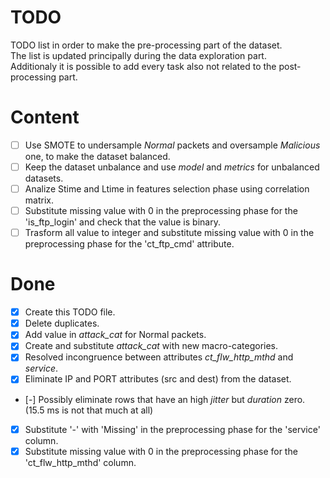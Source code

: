 # TODO

TODO list in order to make the pre-processing part of the dataset.  
The list is updated principally during the data exploration part.  
Additionaly it is possible to add every task also not related to the post-processing part.

# Content

- [ ] Use SMOTE to undersample *Normal* packets and oversample *Malicious* one, to make the dataset balanced.
- [ ] Keep the dataset unbalance and use *model* and *metrics* for unbalanced datasets.
- [ ] Analize Stime and Ltime in features selection phase using correlation matrix.
- [ ] Substitute missing value with 0 in the preprocessing phase for the 'is_ftp_login' and check that the value is binary.
- [ ] Trasform all value to integer and substitute missing value with 0 in the preprocessing phase for the 'ct_ftp_cmd' attribute.

# Done

- [x] Create this TODO file.
- [x] Delete duplicates.
- [x] Add value in *attack_cat* for Normal packets.
- [x] Create and substitute *attack_cat* with new macro-categories. 
- [x] Resolved incongruence between attributes *ct_flw_http_mthd* and *service*. 
- [x] Eliminate IP and PORT attributes (src and dest) from the dataset.
- [-] Possibly eliminate rows that have an high *jitter* but *duration* zero. (15.5 ms is not that much at all)
- [x] Substitute '-' with 'Missing' in the preprocessing phase for the 'service' column.
- [x] Substitute missing value with 0 in the preprocessing phase for the 'ct_flw_http_mthd' column.